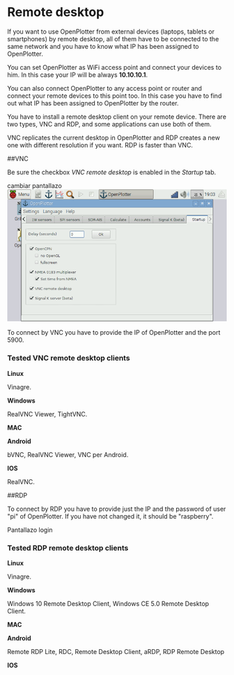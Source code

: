 # Remote desktop

If you want to use OpenPlotter from external devices (laptops, tablets or smartphones) by remote desktop, all of them have to be connected to the same network and you have to know what IP has been assigned to OpenPlotter.

You can set OpenPlotter as WiFi access point and connect your devices to him. In this case your IP will be always **10.10.10.1**.

You can also connect OpenPlotter to any access point or router and connect your remote devices to this point too. In this case you have to find out what IP has been assigned to OpenPlotter by the router.

You have to install a remote desktop client on your remote device. There are two types, VNC and RDP, and some applications can use both of them.

VNC replicates the current desktop in OpenPlotter and RDP creates a new one with different resolution if you want. RDP is faster than VNC.  

##VNC

Be sure the checkbox *VNC remote desktop* is enabled in the *Startup* tab.

cambiar pantallazo
![](startup.png)

To connect by VNC you have to provide the IP of OpenPlotter and the port 5900.

### Tested VNC remote desktop clients

**Linux**

Vinagre.

**Windows**

RealVNC Viewer, TightVNC.

**MAC**

**Android**

bVNC, RealVNC Viewer, VNC per Android.

**IOS**

RealVNC.

##RDP

To connect by RDP you have to provide just the IP and the password of user "pi" of OpenPlotter. If you have not changed it, it should be "raspberry".

Pantallazo login

### Tested RDP remote desktop clients

**Linux**

Vinagre.

**Windows**

Windows 10 Remote Desktop Client, Windows CE 5.0 Remote Desktop Client.

**MAC**

**Android**

Remote RDP Lite, RDC, Remote Desktop Client, aRDP, RDP Remote Desktop

**IOS**


